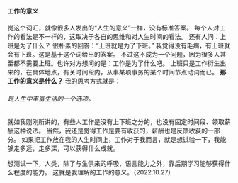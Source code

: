 #### 工作的意义
觉这个词汇，就像很多人发出的“人生的意义”一样，没有标准答案。
每个人对工作的看法是不一样的，这取决于各自的思维和对人生时间的看法。
还有人问：上班是为了什么？
很朴素的回答：“上班就是为了下班。”
我觉得没有毛病，有上班就会有下班。这是基于这个词给出的答案。
不过这不成为一个问题，因为很多人甚至都不需要上班。也许对方想问的是：工作是为了什么吧。
上班只是工作衍生出来的，在具体地点，有关时间段内，从事某项事务的某个时间节点动词而已。
**那工作的意义是什么？**
我的思考方式就是：
###### 是人生中丰富生活的一个选项。
就如我刚刚所讲的，有些人工作是没有上下班之分的，也没有固定时间段、领取薪酬这种说法。
当然，我还是觉得工作是要有收获的，薪酬也是反馈收获的一部分。
如果把工作放在我的人生时间上，工作对于我而言，就是想试验一下，我能够走多远，走多深，可以获得什么成就。

想测试一下，人类，除了与生俱来的呼吸，语言能力之外，靠后期学习能够获得什么程度的能力。
这就是我理解的工作的意义。（2022.10.27）